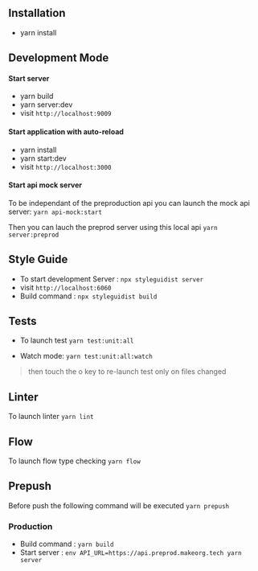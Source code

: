 ## Installation 
*   yarn install

## Development Mode

#### Start server
*   yarn build
*   yarn server:dev
*   visit `http://localhost:9009`


#### Start application with auto-reload
*   yarn install
*   yarn start:dev
*   visit `http://localhost:3000`

#### Start api mock server
To be independant of the preproduction api you can launch the mock api server:
`yarn api-mock:start`

Then you can lauch the preprod server using this local api
`yarn server:preprod`


## Style Guide
*   To start development Server : `npx styleguidist server`
*   visit `http://localhost:6060`
*   Build command : `npx styleguidist build`

## Tests
- To launch test `yarn test:unit:all`

- Watch mode: `yarn test:unit:all:watch`
> then touch the o key to re-launch test only on files changed

## Linter
To launch linter `yarn lint`

## Flow
To launch flow type checking `yarn flow`

## Prepush 
Before push the following command will be executed `yarn prepush`

### Production
*   Build command : `yarn build`
*   Start server : `env API_URL=https://api.preprod.makeorg.tech yarn server`

